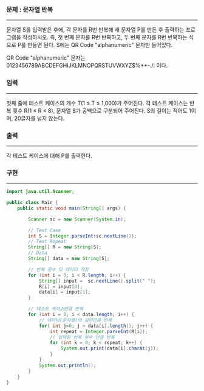 ### 문제 : 문자열 반복

<hr >

문자열 S를 입력받은 후에, 각 문자를 R번 반복해 새 문자열 P를 만든 후 출력하는 프로그램을 작성하시오. 즉, 첫 번째 문자를 R번 반복하고, 두 번째 문자를 R번 반복하는 식으로 P를 만들면 된다. S에는 QR Code "alphanumeric" 문자만 들어있다.

QR Code "alphanumeric" 문자는 0123456789ABCDEFGHIJKLMNOPQRSTUVWXYZ\$%*+-./: 이다.

### 입력

<hr >

첫째 줄에 테스트 케이스의 개수 T(1 ≤ T ≤ 1,000)가 주어진다. 각 테스트 케이스는 반복 횟수 R(1 ≤ R ≤ 8), 문자열 S가 공백으로 구분되어 주어진다. S의 길이는 적어도 1이며, 20글자를 넘지 않는다.

### 출력

<hr >

각 테스트 케이스에 대해 P를 출력한다.

### 구현

<hr >

~~~ Java
import java.util.Scanner;

public class Main {
    public static void main(String[] args) {

        Scanner sc = new Scanner(System.in);

        // Test Case
        int S = Integer.parseInt(sc.nextLine());
        // Test Repeat
        String[] R = new String[S];
        // Data
        String[] data = new String[S];

        // 반복 횟수 및 데이터 저장
        for (int i = 0; i < R.length; i++) {
            String[] input =  sc.nextLine().split(" ");
            R[i] = input[0];
            data[i] = input[1];
        }

        // 테스트 케이스만큼 반복
        for (int i = 0; i < data.length; i++) {
            // 데이터(문자열)의 길이만큼 반복
            for( int j=0; j < data[i].length(); j++) {
                int repeat = Integer.parseInt(R[i]);
                // 입력된 반복 횟수 만큼 반복
                for (int k = 0; k < repeat; k++) {
                    System.out.print(data[i].charAt(j));
                }
            }
            System.out.println();
        }
    }
}
~~~